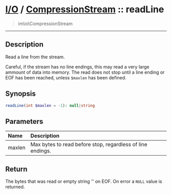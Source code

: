 # [I/O](io.md) / [CompressionStream](io-CompressionStream.md) :: readLine
 > im\io\CompressionStream
____

## Description
Read a line from the stream.

Careful, if the stream has no line endings,
this may read a very large ammount of data into memory.
The read does not stop until a line ending or EOF
has been reached, unless `$maxlen` has been defined.

## Synopsis
```php
readLine(int $maxlen = -1): null|string
```

## Parameters
| Name | Description |
| :--- | :---------- |
| maxlen | Max bytes to read before stop, regardless of line endings. |

## Return
The bytes that was read or empty string '' on EOF.
On error a `NULL` value is returned.
